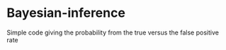 # Bayesian-inference
Simple code giving the probability from the true versus the false positive rate
